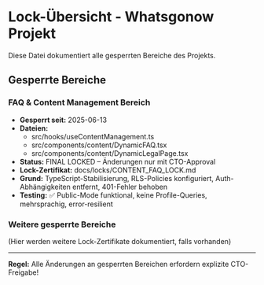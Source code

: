 
# Lock-Übersicht - Whatsgonow Projekt

Diese Datei dokumentiert alle gesperrten Bereiche des Projekts.

## Gesperrte Bereiche

### FAQ & Content Management Bereich
- **Gesperrt seit:** 2025-06-13
- **Dateien:** 
  - src/hooks/useContentManagement.ts
  - src/components/content/DynamicFAQ.tsx
  - src/components/content/DynamicLegalPage.tsx
- **Status:** FINAL LOCKED – Änderungen nur mit CTO-Approval
- **Lock-Zertifikat:** docs/locks/CONTENT_FAQ_LOCK.md
- **Grund:** TypeScript-Stabilisierung, RLS-Policies konfiguriert, Auth-Abhängigkeiten entfernt, 401-Fehler behoben
- **Testing:** ✅ Public-Mode funktional, keine Profile-Queries, mehrsprachig, error-resilient

### Weitere gesperrte Bereiche
(Hier werden weitere Lock-Zertifikate dokumentiert, falls vorhanden)

---
**Regel:** Alle Änderungen an gesperrten Bereichen erfordern explizite CTO-Freigabe!

